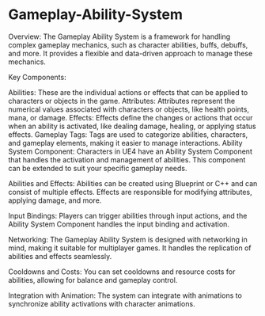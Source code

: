 # Gameplay-Ability-System

Overview:
The Gameplay Ability System is a framework for handling complex gameplay mechanics, such as character abilities, buffs, debuffs, and more. It provides a flexible and data-driven approach to manage these mechanics.

Key Components:

Abilities: These are the individual actions or effects that can be applied to characters or objects in the game.
Attributes: Attributes represent the numerical values associated with characters or objects, like health points, mana, or damage.
Effects: Effects define the changes or actions that occur when an ability is activated, like dealing damage, healing, or applying status effects.
Gameplay Tags: Tags are used to categorize abilities, characters, and gameplay elements, making it easier to manage interactions.
Ability System Component:
Characters in UE4 have an Ability System Component that handles the activation and management of abilities. This component can be extended to suit your specific gameplay needs.

Abilities and Effects:
Abilities can be created using Blueprint or C++ and can consist of multiple effects. Effects are responsible for modifying attributes, applying damage, and more.

Input Bindings:
Players can trigger abilities through input actions, and the Ability System Component handles the input binding and activation.

Networking:
The Gameplay Ability System is designed with networking in mind, making it suitable for multiplayer games. It handles the replication of abilities and effects seamlessly.

Cooldowns and Costs:
You can set cooldowns and resource costs for abilities, allowing for balance and gameplay control.

Integration with Animation:
The system can integrate with animations to synchronize ability activations with character animations.
